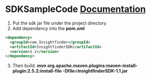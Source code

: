 # SDKSampleCode   [Documentation](https://docs.google.com/document/d/1ByY8jCDN6e2s2A3IFHWlU_ur-wFMTBgAw3_7qpAKHbg/edit#heading=h.razemzadmvvm)
1. Put the sdk jar file under the project directory
2. Add dependency into the **pom.xml**
  ```xml
  <dependency>
    <groupId>com.Insightfinder</groupId>
    <artifactId>InsightfinderSDK</artifactId>
    <version>1.1</version>
  </dependency>
  ```
3. Then build: **mvn org.apache.maven.plugins:maven-install-plugin:2.5.2:install-file -Dfile=InsightfinderSDK-1.1.jar**


